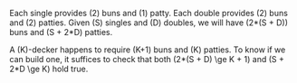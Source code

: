 Each single provides \(2\) buns and \(1\) patty. Each double provides \(2\) buns and \(2\) patties. Given \(S\) singles and \(D\) doubles, we will have \(2*(S + D)\) buns and \(S + 2*D\) patties.

A \(K\)-decker happens to require \(K+1\) buns and \(K\) patties. To know if we can build one, it suffices to check that both \(2*(S + D) \ge K + 1\) and \(S + 2*D \ge K\) hold true.

